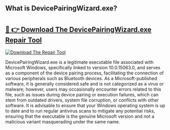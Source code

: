 ## What is DevicePairingWizard.exe? 

# <h2><a href="https://exedetect.com/download.php?DevicePairingWizard.exe">🔗 👉 Download The DevicePairingWizard.exe Repair Tool</a></h2>

[![Download The Repair Tool](https://exedetect.com/download-button.jpg)](https://exedetect.com/download.php?DevicePairingWizard.exe)

DevicePairingWizard.exe is a legitimate executable file associated with Microsoft Windows, specifically linked to version 10.0.15063.0, and serves as a component of the device pairing process, facilitating the connection of various peripherals such as Bluetooth devices. As a Microsoft-published software, it is generally considered safe and is not categorized as a virus or malware; however, users may occasionally encounter errors related to this file, such as issues during device pairing or execution failures, which can stem from outdated drivers, system file corruption, or conflicts with other software. It is advisable to ensure that your Windows operating system is up to date and to run regular antivirus scans to mitigate any potential risks, ensuring that the executable is the genuine Microsoft version and not a malicious variant masquerading under the same name.